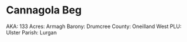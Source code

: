 # Cannagola Beg

AKA: 133
Acres: Armagh
Barony: Drumcree
County: Oneilland West
PLU: Ulster
Parish: Lurgan